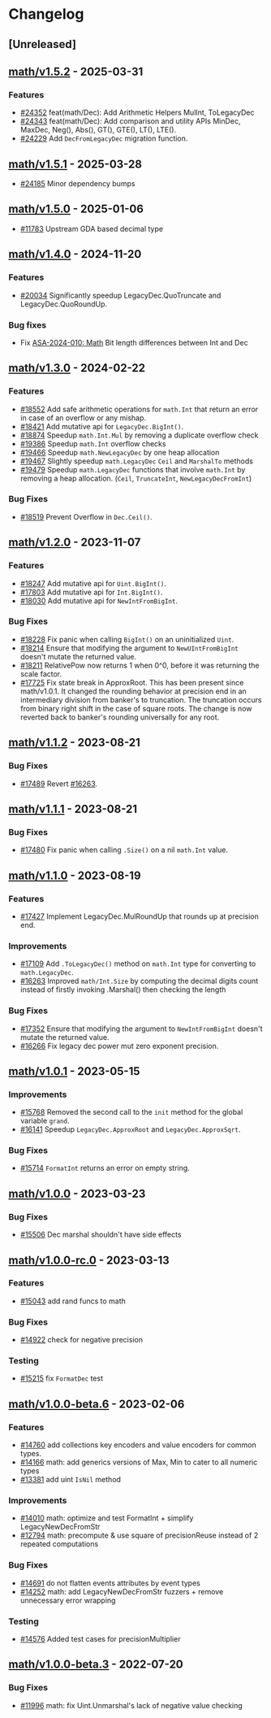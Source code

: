 <!--
Guiding Principles:

Changelogs are for humans, not machines.
There should be an entry for every single version.
The same types of changes should be grouped.
Versions and sections should be linkable.
The latest version comes first.
The release date of each version is displayed.
Mention whether you follow Semantic Versioning.

Usage:

Changelog entries are generated by git cliff ref: https://github.com/orhun/git-cliff

Each commit should be conventional, the following message groups are supported.

* feat: A new feature
* fix: A bug fix
* docs: Documentation only changes
* style: Changes that do not affect the meaning of the code (white-space, formatting, missing semi-colons, etc)
* refactor: A code change that neither fixes a bug nor adds a feature
* perf: A code change that improves performance
* test: Adding missing tests or correcting existing tests
* build: Changes that affect the build system or external dependencies (example scopes: go, npm)
* ci: Changes to our CI configuration files and scripts (example scopes: GH Actions)
* chore: Other changes that don't modify src or test files
* revert: Reverts a previous commit

When a change is made that affects the API or state machine, the commit message prefix should be suffixed with `!`.

Ref: https://github.com/commitizen/conventional-commit-types/blob/v3.0.0/index.json
-->

# Changelog

## [Unreleased]

## [math/v1.5.2](https://github.com/cosmos/cosmos-sdk/releases/tag/math/v1.5.2) - 2025-03-31

### Features

* [#24352](https://github.com/cosmos/cosmos-sdk/pull/24352) feat(math/Dec): Add Arithmetic Helpers MulInt, ToLegacyDec
* [#24343](https://github.com/cosmos/cosmos-sdk/pull/24343) feat(math/Dec): Add comparison and utility APIs MinDec, MaxDec, Neg(), Abs(), GT(), GTE(), LT(), LTE().
* [#24229](https://github.com/cosmos/cosmos-sdk/pull/24229) Add `DecFromLegacyDec` migration function.
 
## [math/v1.5.1](https://github.com/cosmos/cosmos-sdk/releases/tag/math/v1.5.1) - 2025-03-28

* [#24185](https://github.com/cosmos/cosmos-sdk/issues/24185) Minor dependency bumps

## [math/v1.5.0](https://github.com/cosmos/cosmos-sdk/releases/tag/math/v1.5.0) - 2025-01-06

* [#11783](https://github.com/cosmos/cosmos-sdk/issues/11783) Upstream GDA based decimal type

## [math/v1.4.0](https://github.com/cosmos/cosmos-sdk/releases/tag/math/v1.4.0) - 2024-11-20

### Features

* [#20034](https://github.com/cosmos/cosmos-sdk/pull/20034) Significantly speedup LegacyDec.QuoTruncate and LegacyDec.QuoRoundUp.

### Bug fixes

* Fix [ASA-2024-010: Math](https://github.com/cosmos/cosmos-sdk/security/advisories/GHSA-7225-m954-23v7) Bit length differences between Int and Dec


## [math/v1.3.0](https://github.com/cosmos/cosmos-sdk/releases/tag/math/v1.3.0) - 2024-02-22

### Features

* [#18552](https://github.com/cosmos/cosmos-sdk/pull/18552) Add safe arithmetic operations for `math.Int` that return an error in case of an overflow or any mishap.
* [#18421](https://github.com/cosmos/cosmos-sdk/pull/18421) Add mutative api for `LegacyDec.BigInt()`.
* [#18874](https://github.com/cosmos/cosmos-sdk/pull/18874) Speedup `math.Int.Mul` by removing a duplicate overflow check
* [#19386](https://github.com/cosmos/cosmos-sdk/pull/19386) Speedup `math.Int` overflow checks
* [#19466](https://github.com/cosmos/cosmos-sdk/pull/19466) Speedup `math.NewLegacyDec` by one heap allocation
* [#19467](https://github.com/cosmos/cosmos-sdk/pull/19467) Slightly speedup `math.LegacyDec` `Ceil` and `MarshalTo` methods
* [#19479](https://github.com/cosmos/cosmos-sdk/pull/19479) Speedup `math.LegacyDec` functions that involve `math.Int` by removing a heap allocation. (`Ceil`, `TruncateInt`, `NewLegacyDecFromInt`)

### Bug Fixes

* [#18519](https://github.com/cosmos/cosmos-sdk/pull/18519) Prevent Overflow in `Dec.Ceil()`.

## [math/v1.2.0](https://github.com/cosmos/cosmos-sdk/releases/tag/math/v1.2.0) - 2023-11-07

### Features

* [#18247](https://github.com/cosmos/cosmos-sdk/pull/18247) Add mutative api for `Uint.BigInt()`.
* [#17803](https://github.com/cosmos/cosmos-sdk/pull/17803) Add mutative api for `Int.BigInt()`.
* [#18030](https://github.com/cosmos/cosmos-sdk/pull/18030) Add mutative api for `NewIntFromBigInt`.

### Bug Fixes

* [#18228](https://github.com/cosmos/cosmos-sdk/pull/18228) Fix panic when calling `BigInt()` on an uninitialized `Uint`.
* [#18214](https://github.com/cosmos/cosmos-sdk/pull/18214) Ensure that modifying the argument to `NewUIntFromBigInt` doesn't mutate the returned value.
* [#18211](https://github.com/cosmos/cosmos-sdk/pull/18211) RelativePow now returns 1 when 0^0, before it was returning the scale factor.
* [#17725](https://github.com/cosmos/cosmos-sdk/pull/17725) Fix state break in ApproxRoot. This has been present since math/v1.0.1. It changed the rounding behavior at precision end in an intermediary division from banker's to truncation. The truncation occurs from binary right shift in the case of square roots. The change is now reverted back to banker's rounding universally for any root.

## [math/v1.1.2](https://github.com/cosmos/cosmos-sdk/releases/tag/math/v1.1.2) - 2023-08-21

### Bug Fixes

* [#17489](https://github.com/cosmos/cosmos-sdk/pull/17489) Revert [#16263](https://github.com/cosmos/cosmos-sdk/pull/16263).

## [math/v1.1.1](https://github.com/cosmos/cosmos-sdk/releases/tag/math/v1.1.1) - 2023-08-21

### Bug Fixes

* [#17480](https://github.com/cosmos/cosmos-sdk/pull/17480) Fix panic when calling `.Size()` on a nil `math.Int` value.

## [math/v1.1.0](https://github.com/cosmos/cosmos-sdk/releases/tag/math/v1.1.0) - 2023-08-19

### Features

* [#17427](https://github.com/cosmos/cosmos-sdk/pull/17427) Implement LegacyDec.MulRoundUp that rounds up at precision end.

### Improvements

* [#17109](https://github.com/cosmos/cosmos-sdk/pull/17109) Add `.ToLegacyDec()` method on `math.Int` type for converting to `math.LegacyDec`.
* [#16263](https://github.com/cosmos/cosmos-sdk/pull/16263) Improved `math/Int.Size` by computing the decimal digits count instead of firstly invoking .Marshal() then checking the length

### Bug Fixes

* [#17352](https://github.com/cosmos/cosmos-sdk/pull/17352) Ensure that modifying the argument to `NewIntFromBigInt` doesn't mutate the returned value.
* [#16266](https://github.com/cosmos/cosmos-sdk/pull/16266) Fix legacy dec power mut zero exponent precision.

## [math/v1.0.1](https://github.com/cosmos/cosmos-sdk/releases/tag/math/v1.0.1) - 2023-05-15

### Improvements

* [#15768](https://github.com/cosmos/cosmos-sdk/pull/15768) Removed the second call to the `init` method for the global variable `grand`.
* [#16141](https://github.com/cosmos/cosmos-sdk/pull/16141) Speedup `LegacyDec.ApproxRoot` and `LegacyDec.ApproxSqrt`.

### Bug Fixes

* [#15714](https://github.com/cosmos/cosmos-sdk/pull/15714) `FormatInt` returns an error on empty string.

## [math/v1.0.0](https://github.com/cosmos/cosmos-sdk/releases/tag/math/v1.0.0) - 2023-03-23

### Bug Fixes

* [#15506](https://github.com/cosmos/cosmos-sdk/issues/16605) Dec marshal shouldn't have side effects

## [math/v1.0.0-rc.0](https://github.com/cosmos/cosmos-sdk/releases/tag/math/v1.0.0-rc.0) - 2023-03-13

### Features

* [#15043](https://github.com/cosmos/cosmos-sdk/issues/15043) add rand funcs to math

### Bug Fixes

* [#14922](https://github.com/cosmos/cosmos-sdk/issues/14922) check for negative precision

### Testing

* [#15215](https://github.com/cosmos/cosmos-sdk/issues/15215) fix `FormatDec` test

## [math/v1.0.0-beta.6](https://github.com/cosmos/cosmos-sdk/releases/tag/math/v1.0.0-beta.6) - 2023-02-06

### Features

* [#14760](https://github.com/cosmos/cosmos-sdk/issues/14760) add collections key encoders and value encoders for common types.
* [#14166](https://github.com/cosmos/cosmos-sdk/issues/14166) math: add generics versions of Max, Min to cater to all numeric types
* [#13381](https://github.com/cosmos/cosmos-sdk/issues/13381) add uint `IsNil` method

### Improvements

* [#14010](https://github.com/cosmos/cosmos-sdk/issues/14010) math: optimize and test FormatInt + simplify LegacyNewDecFromStr
* [#12794](https://github.com/cosmos/cosmos-sdk/issues/12794) math: precompute & use square of precisionReuse instead of 2 repeated computations

### Bug Fixes

* [#14691](https://github.com/cosmos/cosmos-sdk/issues/14691) do not flatten events attributes by event types
* [#14252](https://github.com/cosmos/cosmos-sdk/issues/14252) math: add LegacyNewDecFromStr fuzzers + remove unnecessary error wrapping

### Testing

* [#14576](https://github.com/cosmos/cosmos-sdk/issues/14576) Added test cases for precisionMultiplier

## [math/v1.0.0-beta.3](https://github.com/cosmos/cosmos-sdk/releases/tag/math/v1.0.0-beta.3) - 2022-07-20

### Bug Fixes

* [#11996](https://github.com/cosmos/cosmos-sdk/issues/11996) math: fix Uint.Unmarshal's lack of negative value checking

<!-- generated by git-cliff -->
